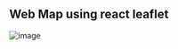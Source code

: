 ## Web Map using react leaflet

![image](https://github.com/sinera2000/react-leaflet-map-integration/assets/150272147/bb2ac28e-1f6e-4dd8-9c7b-076de2ea72ed)
